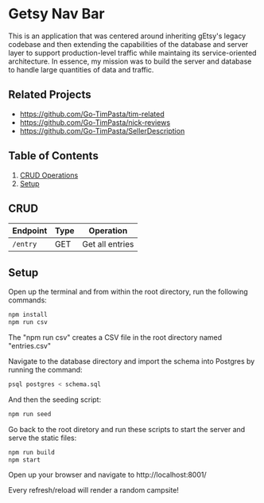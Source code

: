 # Getsy Nav Bar

This is an application that was centered around inheriting gEtsy's legacy codebase and then extending the capabilities of the database and server layer to support production-level traffic while maintaing its service-oriented architecture. In essence, my mission was to build the server and database to handle large quantities of data and traffic.

## Related Projects

  - https://github.com/Go-TimPasta/tim-related
  - https://github.com/Go-TimPasta/nick-reviews
  - https://github.com/Go-TimPasta/SellerDescription


## Table of Contents

1. [CRUD Operations](#CRUD)
2. [Setup](#Setup)


## CRUD

| Endpoint          | Type   | Operation                 |
|-------------------|--------|---------------------------|
| `/entry`          | GET    | Get all entries           |

## Setup

Open up the terminal and from within the root directory, run the following commands:

```sh
npm install
npm run csv
```

The "npm run csv" creates a CSV file in the root directory named "entries.csv"

Navigate to the database directory and import the schema into Postgres by running the command:

```sh
psql postgres < schema.sql
```

And then the seeding script:

```sh
npm run seed
```

Go back to the root diretory and run these scripts to start the server and serve the static files:

```sh
npm run build
npm start
```

Open up your browser and navigate to http://localhost:8001/

Every refresh/reload will render a random campsite!